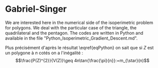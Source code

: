 # Gabriel-Singer
We are interested here in the numerical side of the isoperimetric problem for polygons. We deal with the particular case of the triangle, the quadrilateral and the pentagon. 
The codes are written in Python and available in the file "Python_Isoperimetric_Gradient_Descent.md".

Plus précisément d'après le résultat \eqref{eqPython} on sait que si $Z$ est un polygone à $n$ cotés on a l'inégalité : 
$$\frac{P(Z)^{2}}{V(Z)}\geq 4n\tan{\frac{\pi}{n}}:=m_{\star}(n)$$
